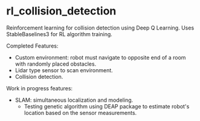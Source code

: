 # rl_collision_detection

Reinforcement learning for collision detection using Deep Q Learning. Uses StableBaselines3 for RL algorithm training.

Completed Features:
- Custom environment: robot must navigate to opposite end of a room with randomly placed obstacles.
- Lidar type sensor to scan environment.
- Collision detection.

Work in progress features:
- SLAM: simultaneous localization and modeling.
  - Testing genetic algorithm using DEAP package to estimate robot's location based on the sensor measurements.
